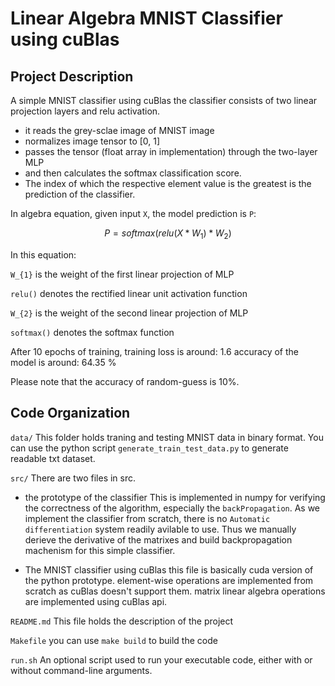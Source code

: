 # Linear Algebra MNIST Classifier using cuBlas

## Project Description

A simple MNIST classifier using cuBlas
the classifier consists of two linear projection layers and relu activation.

- it reads the grey-sclae image of MNIST image
- normalizes image tensor to [0, 1]
- passes the tensor (float array in implementation) through the two-layer MLP
- and then calculates the softmax classification score.
- The index of which the respective element value is the greatest is the prediction of the classifier.


In algebra equation, given input `X`, the model prediction is `P`:

$$P = softmax(relu(X * W_{1}) *W_{2})$$

In this equation:

`W_{1}` is the weight of the first linear projection of MLP

`relu()` denotes the rectified linear unit activation function

`W_{2}` is the weight of the second linear projection of MLP

`softmax()` denotes the softmax function


After 10 epochs of training, training loss is around: 1.6
accuracy of the model is around: 64.35 %

Please note that the accuracy of random-guess is 10%.

## Code Organization

```data/```
This folder holds traning and testing MNIST data in binary format. You can use the python script `generate_train_test_data.py` to generate readable txt dataset.

```src/```
There are two files in src. 
- the prototype of the classifier
  This is implemented in numpy for verifying the correctness of the algorithm, especially the `backPropagation`. As we implement the classifier from scratch, there is no `Automatic differentiation` system readily avilable to use. Thus we manually derieve the derivative of the matrixes and build backpropagation machenism for this simple classifier.

- The MNIST classifier using cuBlas
  this file is basically cuda version of the python prototype.
  element-wise operations are implemented from scratch as cuBlas doesn't support them.
  matrix linear algebra operations are implemented using cuBlas api.
  
```README.md```
This file holds the description of the project

```Makefile```
you can use `make build` to build the code

```run.sh```
An optional script used to run your executable code, either with or without command-line arguments.
